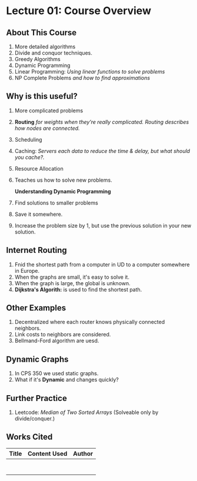 # Lecture 01: Course Overview

## About This Course

1. More detailed algorithms
2. Divide and conquor techniques.
3. Greedy Algorithms
4. Dynamic Programming
5. Linear Programming: _Using linear functions to solve problems_
6. NP Complete Problems _and how to find approximations_

## Why is this useful?

1. More complicated problems
2. **Routing** _for weights when they’re really complicated. Routing describes how nodes are connected._
3. Scheduling
4. Caching: _Servers each data to reduce the time & delay, but what should you cache?._
5. Resource Allocation
6. Teaches us how to solve new problems.

   **Understanding Dynamic Programming**

7. Find solutions to smaller problems
8. Save it somewhere.
9. Increase the problem size by 1, but use the previous solution in your new solution.

## Internet Routing

1. Fnid the shortest path from a computer in UD to a computer somewhere in Europe.
2. When the graphs are small, it's easy to solve it.
3. When the graph is large, the global is unknown.
4. **Dijkstra's Algorith:** is used to find the shortest path.

## Other Examples

1. Decentralized where each router knows physically connected neighbors.
2. Link costs to neighbors are considered.
3. Bellmand-Ford algorithm are uesd.

## Dynamic Graphs

1. In CPS 350 we used static graphs.
2. What if it's **Dynamic** and changes quickly?

## Further Practice

1. Leetcode: _Median of Two Sorted Arrays_ \(Solveable only by divide/conquer.\)

## Works Cited

| Title | Content Used | Author |
| :--- | :--- | :--- |
|  |  |  |
|  |  |  |
|  |  |  |
|  |  |  |
|  |  |  |
|  |  |  |
|  |  |  |




